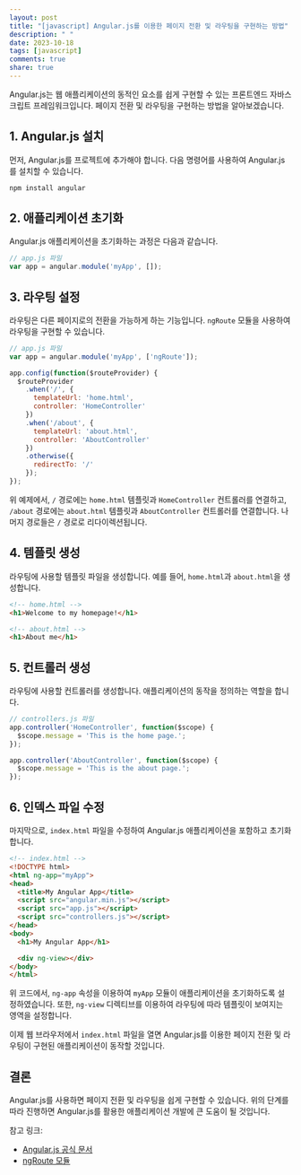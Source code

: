 ```yaml
---
layout: post
title: "[javascript] Angular.js를 이용한 페이지 전환 및 라우팅을 구현하는 방법"
description: " "
date: 2023-10-18
tags: [javascript]
comments: true
share: true
---
```


Angular.js는 웹 애플리케이션의 동적인 요소를 쉽게 구현할 수 있는 프론트엔드 자바스크립트 프레임워크입니다. 페이지 전환 및 라우팅을 구현하는 방법을 알아보겠습니다.

## 1. Angular.js 설치

먼저, Angular.js를 프로젝트에 추가해야 합니다. 다음 명령어를 사용하여 Angular.js를 설치할 수 있습니다.

```javascript
npm install angular
```

## 2. 애플리케이션 초기화

Angular.js 애플리케이션을 초기화하는 과정은 다음과 같습니다.

```javascript
// app.js 파일
var app = angular.module('myApp', []);
```

## 3. 라우팅 설정

라우팅은 다른 페이지로의 전환을 가능하게 하는 기능입니다. `ngRoute` 모듈을 사용하여 라우팅을 구현할 수 있습니다.

```javascript
// app.js 파일
var app = angular.module('myApp', ['ngRoute']);

app.config(function($routeProvider) {
  $routeProvider
    .when('/', {
      templateUrl: 'home.html',
      controller: 'HomeController'
    })
    .when('/about', {
      templateUrl: 'about.html',
      controller: 'AboutController'
    })
    .otherwise({
      redirectTo: '/'
    });
});
```

위 예제에서, `/` 경로에는 `home.html` 템플릿과 `HomeController` 컨트롤러를 연결하고, `/about` 경로에는 `about.html` 템플릿과 `AboutController` 컨트롤러를 연결합니다. 나머지 경로들은 `/` 경로로 리다이렉션됩니다.

## 4. 템플릿 생성

라우팅에 사용할 템플릿 파일을 생성합니다. 예를 들어, `home.html`과 `about.html`을 생성합니다.

```html
<!-- home.html -->
<h1>Welcome to my homepage!</h1>

<!-- about.html -->
<h1>About me</h1>
```

## 5. 컨트롤러 생성

라우팅에 사용할 컨트롤러를 생성합니다. 애플리케이션의 동작을 정의하는 역할을 합니다.

```javascript
// controllers.js 파일
app.controller('HomeController', function($scope) {
  $scope.message = 'This is the home page.';
});

app.controller('AboutController', function($scope) {
  $scope.message = 'This is the about page.';
});
```

## 6. 인덱스 파일 수정

마지막으로, `index.html` 파일을 수정하여 Angular.js 애플리케이션을 포함하고 초기화합니다.

```html
<!-- index.html -->
<!DOCTYPE html>
<html ng-app="myApp">
<head>
  <title>My Angular App</title>
  <script src="angular.min.js"></script>
  <script src="app.js"></script>
  <script src="controllers.js"></script>
</head>
<body>
  <h1>My Angular App</h1>

  <div ng-view></div>
</body>
</html>
```

위 코드에서, `ng-app` 속성을 이용하여 `myApp` 모듈이 애플리케이션을 초기화하도록 설정하였습니다. 또한, `ng-view` 디렉티브를 이용하여 라우팅에 따라 템플릿이 보여지는 영역을 설정합니다.

이제 웹 브라우저에서 `index.html` 파일을 열면 Angular.js를 이용한 페이지 전환 및 라우팅이 구현된 애플리케이션이 동작할 것입니다.

## 결론

Angular.js를 사용하면 페이지 전환 및 라우팅을 쉽게 구현할 수 있습니다. 위의 단계를 따라 진행하면 Angular.js를 활용한 애플리케이션 개발에 큰 도움이 될 것입니다.

참고 링크:
- [Angular.js 공식 문서](https://angularjs.org/)
- [ngRoute 모듈](https://docs.angularjs.org/api/ngRoute)